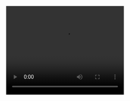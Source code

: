 <video width="320" height="240" controls>
  <source src="scp049-terminate.mp4" type="video/mp4">
</video>